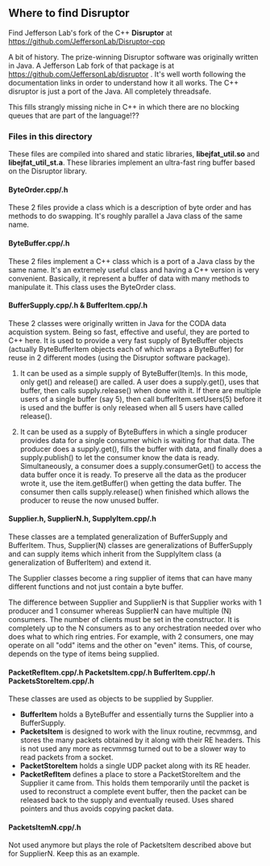 ## Where to find Disruptor

Find Jefferson Lab's fork of the C++ **Disruptor** at https://github.com/JeffersonLab/Disruptor-cpp

A bit of history. The prize-winning Disruptor software was originally written in Java.
A Jefferson Lab fork of that package is at
https://github.com/JeffersonLab/disruptor .
It's well worth following the documentation links in order to understand
how it all works. The C++ disruptor is just a port of the Java.
All completely threadsafe.

This fills strangly missing niche in C++ in which there are no
blocking queues that are part of the language!??


### Files in this directory

These files are compiled into shared and static libraries,
**libejfat_util.so** and **libejfat_util_st.a**.
These libraries implement an ultra-fast ring buffer based on the
Disruptor library.



#### ByteOrder.cpp/.h

These 2 files provide a class which is a description of byte order
and has methods to do swapping. It's roughly parallel a Java class of the
same name.

#### ByteBuffer.cpp/.h
These 2 files implement a C++ class which is a port of a Java class by the same name.
It's an extremely useful class and having a C++ version is very convenient.
Basically, it represent a buffer of data with many methods to manipulate it.
This class uses the ByteOrder class.

#### BufferSupply.cpp/.h & BufferItem.cpp/.h

These 2 classes were originally written in Java for the CODA data acquistion
system. Being so fast, effective and useful, they are ported to C++ here.
It is used to provide a very fast supply of ByteBuffer objects
(actually ByteBufferItem objects each of which wraps a ByteBuffer)
for reuse in 2 different modes (using the Disruptor software package).<p>

1) It can be used as a simple supply of ByteBuffer(Item)s.
In this mode, only get() and release() are called. A user does a supply.get(),
uses that buffer, then calls supply.release() when done with it. If there are
multiple users of a single buffer (say 5), then call bufferItem.setUsers(5)
before it is used and the buffer is only released when all 5 users have
called release().<p>

2) It can be used as a supply of ByteBuffers in which a single
producer provides data for a single consumer which is waiting for that data.
The producer does a supply.get(), fills the buffer with data,
and finally does a supply.publish()
to let the consumer know the data is ready. Simultaneously, a consumer does a
supply.consumerGet() to access the data buffer once it is ready. To preserve all the data
as the producer wrote it, use the item.getBuffer() when getting
the data buffer. The consumer then calls supply.release() when finished
which allows the producer to reuse the now unused buffer.<p>


#### Supplier.h, SupplierN.h, SupplyItem.cpp/.h
These classes are a templated generalization of
BufferSupply and BufferItem. Thus, Supplier(N) classes are generalizations
of BufferSupply and can supply items which inherit from the SupplyItem
class (a generalization of BufferItem) and extend it.

The Supplier classes become a ring supplier of items that can have many
different functions and not just contain a byte buffer.

The difference between Supplier and SupplierN is that Supplier works
with 1 producer and 1 consumer whereas SupplierN can have multiple (N) consumers.
The number of clients must be set in the constructor. It is completely up to
the N consumers as to any orchestration needed over who does what to which
ring entries. For example, with 2 consumers, one may operate on all "odd" items
and the other on "even" items. This, of course, depends on the type of items
being supplied.


#### PacketRefItem.cpp/.h  PacketsItem.cpp/.h  BufferItem.cpp/.h  PacketsStoreItem.cpp/.h

These classes are used as objects to be supplied by Supplier.
- **BufferItem** holds a ByteBuffer and essentially turns the Supplier into a BufferSupply.
- **PacketsItem** is designed to work with the linux routine, recvmmsg,
  and stores the many packets obtained by it along with their RE headers.
  This is not used any more as recvmmsg turned out to be a slower way to
  read packets from a socket.
- **PacketStoreItem** holds a single UDP packet along with its RE header.
- **PacketRefItem** defines a place to store a PacketStoreItem and the Supplier it came from.
  This holds them temporarily until the packet is used to reconstruct a complete event buffer,
  then the packet can be released back to the supply and eventually reused.
  Uses shared pointers and thus avoids copying packet data.


#### PacketsItemN.cpp/.h
Not used anymore but plays the role of PacketsItem described above but
for SupplierN. Keep this as an example.
